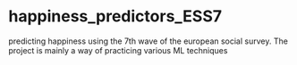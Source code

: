 # happiness_predictors_ESS7
predicting happiness using the 7th wave of the european social survey. The project is mainly a way of practicing various ML techniques
